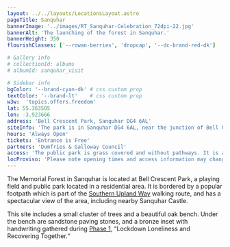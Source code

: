 ```yaml
---
layout: ../../layouts/LocationsLayout.astro
pageTitle: Sanquhar
bannerImage: '../images/RT_Sanquhar-Celebration_72dpi-22.jpg'
bannerAlt: 'The launching of the forest in Sanquhar.'
bannerHeight: 350
flourishClasses: ['--rowan-berries', 'dropcap', '--dc-brand-red-dk']

# Gallery info
# collectionId: albums
# albumId: sanquhar_visit

# Sidebar info
bgColor: '--brand-cyan-dk' # css custom prop
textColor: '--brand-lt'    # css custom prop
w3w:  'topics.offers.freedom'
lat: 55.363505
lon: -3.923666
address: 'Bell Crescent Park, Sanquhar DG4 6AL'
siteInfo: 'The park is in Sanquhar DG4 6AL, near the junction of Bell Crescent and Deer Park Avenue.'
hours: 'Always Open'
tickets: 'Entrance is Free'
partners: 'Dumfries & Galloway Council'
access: 'The public park is grass covered and without pathways. It is a short distance from a public bus stop on Deer Park Avenue. The memorial site is located on a rise and given the lack of pathways, wheelchair access may prove difficult.'
locProviso: 'Please note opening times and access information may change.'
---
```

The Memorial Forest in Sanquhar is located at Bell Crescent Park, a playing field and public park located in a residential area. It is bordered by a popular footpath which is part of the <a href="https://dgtrails.org/southern-upland-way/">Southern Upland Way</a> walking route, and has a spectacular view of the area, including nearby Sanquhar Castle.

This site includes a small cluster of trees and a beautiful oak bench. Under the bench are sandstone paving stones, and a bronze inset with handwriting gathered during <a href="../about/phase-1">Phase 1</a>, “Lockdown Loneliness and Recovering Together.“

<!-- <a class="link" href='../events/sanquhar'><b>See also: </b>Events at the Sanquhar site.</a> -->

